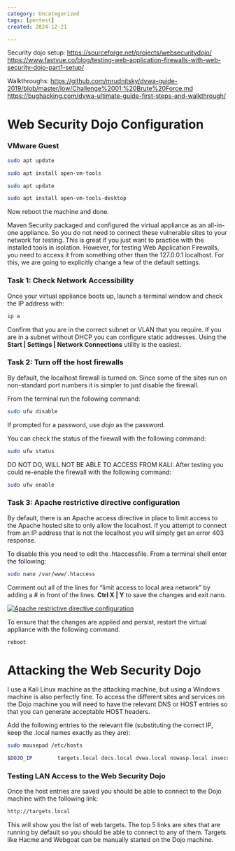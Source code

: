 ```yaml
---
category: Uncategorized
tags: [pentest]
created: 2024-12-21

---
```

Security dojo setup:
https://sourceforge.net/projects/websecuritydojo/
https://www.fastvue.co/blog/testing-web-application-firewalls-with-web-security-dojo-part1-setup/

Walkthroughs:
https://github.com/mrudnitsky/dvwa-guide-2019/blob/master/low/Challenge%2001:%20Brute%20Force.md
https://bughacking.com/dvwa-ultimate-guide-first-steps-and-walkthrough/

# Web Security Dojo Configuration

### VMware Guest
```bash - target
sudo apt update
```

```bash - target
sudo apt install open-vm-tools
```

```bash -target
sudo apt update
```

```bash - target
sudo apt install open-vm-tools-desktop
```

Now reboot the machine and done.

Maven Security packaged and configured the virtual appliance as an all-in-one appliance. So you do not need to connect these vulnerable sites to your network for testing. This is great if you just want to practice with the installed tools in isolation. However, for testing Web Application Firewalls, you need to access it from something other than the 127.0.0.1 localhost. For this, we are going to explicitly change a few of the default settings.

### Task 1: Check Network Accessibility

Once your virtual appliance boots up, launch a terminal window and check the IP address with:
```bash - target
ip a
```
Confirm that you are in the correct subnet or VLAN that you require. If you are in a subnet without DHCP you can configure static addresses. Using the **Start | Settings | Network Connections** utility is the easiest.

### Task 2: Turn off the host firewalls

By default, the localhost firewall is turned on. Since some of the sites run on non-standard port numbers it is simpler to just disable the firewall.

From the terminal run the following command:
```bash - target
sudo ufw disable
```

If prompted for a password, use _dojo_ as the password.

You can check the status of the firewall with the following command:
```bash - target
sudo ufw status
```

DO NOT DO, WILL NOT BE ABLE TO ACCESS FROM KALI:
After testing you could re-enable the firewall with the following command:
```bash - target
sudo ufw enable
```

### Task 3: Apache restrictive directive configuration

By default, there is an Apache access directive in place to limit access to the Apache hosted site to only allow the localhost. If you attempt to connect from an IP address that is not the localhost you will simply get an error 403 response.

To disable this you need to edit the .htaccessfile. From a terminal shell enter the following:

```bash - target
sudo nano /var/www/.htaccess
```

Comment out all of the lines for “limit access to local area network” by adding a # in front of the lines. **Ctrl X | Y** to save the changes and exit nano.

[![Apache restrictive directive configuration](https://www.fastvue.co/wp-content/uploads/2018/05/Apache-htaccess-change.png)](https://www.fastvue.co/wp-content/uploads/2018/05/Apache-htaccess-change.png "Apache htaccess change")

To ensure that the changes are applied and persist, restart the virtual appliance with the following command.
```bash - target
reboot
```

# Attacking the Web Security Dojo

I use a Kali Linux machine as the attacking machine, but using a Windows machine is also perfectly fine. To access the different sites and services on the Dojo machine you will need to have the relevant DNS or HOST entries so that you can generate acceptable HOST headers.

Add the following entries to the relevant file (substituting the correct IP, keep the .local names exactly as they are):

```bash - target
sudo mousepad /etc/hosts
```

```bash - target
$DOJO_IP        targets.local docs.local dvwa.local nowasp.local insecure.local wavsep.local juiceshop.local cheese.local casino.local webgoat.local evil.local
```

### Testing LAN Access to the Web Security Dojo

Once the host entries are saved you should be able to connect to the Dojo machine with the following link:
```bash - target
http://targets.local
```

This will show you the list of web targets. The top 5 links are sites that are running by default so you should be able to connect to any of them. Targets like Hacme and Webgoat can be manually started on the Dojo machine.


